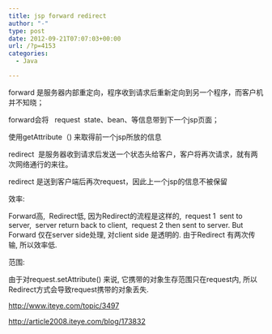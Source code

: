 ```yaml
---
title: jsp forward redirect
author: "-"
type: post
date: 2012-09-21T07:07:03+00:00
url: /?p=4153
categories:
  - Java

---
```

forward 是服务器内部重定向，程序收到请求后重新定向到另一个程序，而客户机并不知晓；

forward会将   request  state、bean、等信息带到下一个jsp页面；

使用getAttribute（) 来取得前一个jsp所放的信息


redirect  是服务器收到请求后发送一个状态头给客户，客户将再次请求，就有两次网络通行的来往。

redirect 是送到客户端后再次request，因此上一个jsp的信息不被保留

效率:
  
Forward高,  Redirect低, 因为Redirect的流程是这样的,  request 1  sent to server,  server return back to client,  request 2 then sent to server. But Forward 仅在server side处理, 对client side 是透明的. 由于Redirect 有两次传输, 所以效率低.

范围:
  
由于对request.setAttribute() 来说, 它携带的对象生存范围只在request内, 所以Redirect方式会导致request携带的对象丢失.

<http://www.iteye.com/topic/3497>

<http://article2008.iteye.com/blog/173832>
